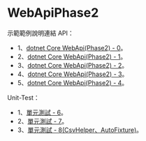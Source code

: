 # WebApiPhase2

示範範例說明連結
API：
* 1、[dotnet Core WebApi(Phase2) - 0](https://sunnyday0932.github.io/2020/dotnet-core-webapiphase2-0/)。
* 2、[dotnet Core WebApi(Phase2) - 1](https://sunnyday0932.github.io/2020/dotnet-core-webapiphase2-1/)。
* 3、[dotnet Core WebApi(Phase2) - 2](https://sunnyday0932.github.io/2020/dotnet-core-webapiphase2-2/)。
* 4、[dotnet Core WebApi(Phase2) - 3](https://sunnyday0932.github.io/2020/dotnet-core-webapiphase2-3/)。
* 5、[dotnet Core WebApi(Phase2) - 4](https://sunnyday0932.github.io/2020/dotnet-core-webapiphase2-4/)。

Unit-Test：
* 1、[單元測試 - 6](https://sunnyday0932.github.io/2021/%E5%96%AE%E5%85%83%E6%B8%AC%E8%A9%A6-6/)。
* 2、[單元測試 - 7](https://sunnyday0932.github.io/2021/%E5%96%AE%E5%85%83%E6%B8%AC%E8%A9%A6-7/)。
* 3、[單元測試 - 8(CsvHelper、AutoFixture)](https://sunnyday0932.github.io/2021/%E5%96%AE%E5%85%83%E6%B8%AC%E8%A9%A6-8csvhelperautofixture/)。
